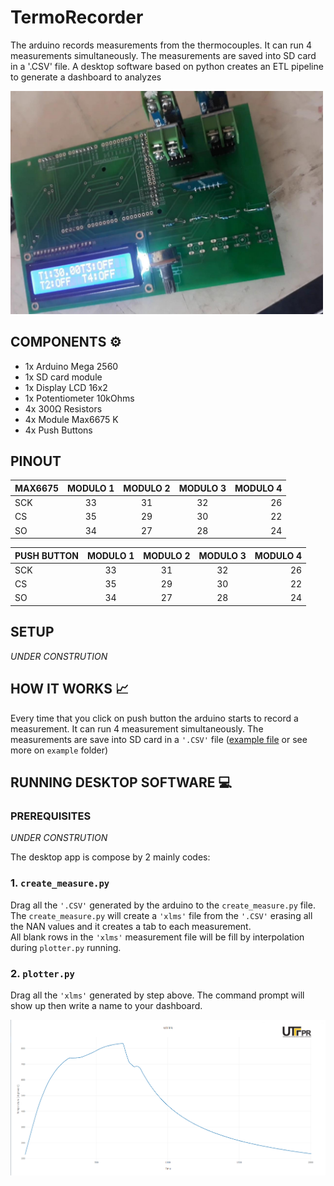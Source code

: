 # TermoRecorder
The arduino records measurements from the thermocouples. It can run 4 measurements simultaneously. The measurements are saved into SD card in a '.CSV' file. A desktop software based on python creates an ETL pipeline to generate a dashboard to analyzes



<img src="https://github.com/LincolnG4/TermoRecorder/blob/master/media/termo.jpeg?raw=true" alt="TermoProject" width="500"/>

## COMPONENTS :gear: 

- 1x Arduino Mega 2560
- 1x SD card module 
- 1x Display LCD 16x2
- 1x Potentiometer 10kOhms
- 4x 300Ω Resistors 
- 4x Module Max6675 K
- 4x Push Buttons

## PINOUT


| MAX6675     | MODULO 1    | MODULO 2      | MODULO 3    |  MODULO 4    |
| :---        |    :----:   |    :----:     |    :----:   |         ---: |
| SCK         | 33          | 31            | 32          | 26           |
| CS          | 35          | 29            | 30          | 22           |
| SO          | 34          | 27            | 28          | 24           |


| PUSH BUTTON | MODULO 1    | MODULO 2      | MODULO 3    |  MODULO 4    |
| :---        |    :----:   |    :----:     |    :----:   |         ---: |
| SCK         | 33          | 31            | 32          | 26           |
| CS          | 35          | 29            | 30          | 22           |
| SO          | 34          | 27            | 28          | 24           |


## SETUP
*UNDER CONSTRUTION*


## HOW IT WORKS :chart_with_upwards_trend:

Every time that you click on push button the arduino starts to record a measurement. It can run 4 measurement simultaneously. The measurements are save into SD card in a `'.CSV'` file ([example file](https://raw.githubusercontent.com/LincolnG4/TermoRecorder/master/examples/DADOS3.CSV) or see more on `example` folder)  

## RUNNING DESKTOP SOFTWARE :computer:

### PREREQUISITES 
*UNDER CONSTRUTION* 

The desktop app is compose by 2 mainly codes:  

### 1. `create_measure.py` 

Drag all the `'.CSV'` generated by the arduino to the `create_measure.py` file.  
The `create_measure.py` will create a `'xlms'` file from the `'.CSV'` erasing all the NAN values and it creates a tab to each measurement.  
All blank rows in the `'xlms'` measurement file will be fill by interpolation during `plotter.py` running.

### 2. `plotter.py`

Drag all the `'xlms'` generated by step above. The command prompt will show up then write a name to your dashboard. 

<img src="https://github.com/LincolnG4/TermoRecorder/blob/master/media/measure.PNG?raw=true" alt="TermoProject" width="1000"/>




